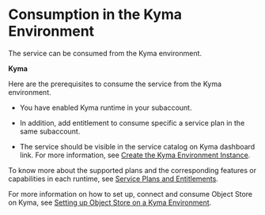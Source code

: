 <!-- loio9bbfed959bf44b1aa9af635ba1d8a686 -->

# Consumption in the Kyma Environment

The service can be consumed from the Kyma environment.

**Kyma**

Here are the prerequisites to consume the service from the Kyma environment.

-   You have enabled Kyma runtime in your subaccount.

-   In addition, add entitlement to consume specific a service plan in the same subaccount.

-   The service should be visible in the service catalog on Kyma dashboard link. For more information, see [Create the Kyma Environment Instance](https://help.sap.com/docs/btp/sap-business-technology-platform/create-kyma-environment-instance).


To know more about the supported plans and the corresponding features or capabilities in each runtime, see [Service Plans and Entitlements](service-plans-and-entitlements-26c3918.md).

For more information on how to set up, connect and consume Object Store on Kyma, see [Setting up Object Store on a Kyma Environment](https://blogs.sap.com/2023/08/25/object-store-setting-up-object-store-on-a-kyma-environment/).

